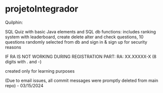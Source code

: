 # projetoIntegrador
Quilphin:

SQL Quiz with basic Java elements and SQL db
functions: includes ranking system with leaderboard, create delete alter and check questions, 10 questions randomly selected from db and sign in & sign up for security reasons

IF RA IS NOT WORKING DURING REGISTRATION PART:
RA: XX.XXXXX-X (8 digits with . and -)

created only for learning purposes

(Due to email issues, all commit messages were promptly deleted from main repo) - 03/15/2024
